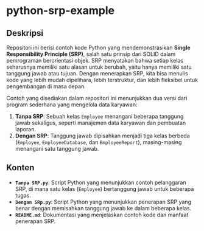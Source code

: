 # python-srp-example

## Deskripsi

Repositori ini berisi contoh kode Python yang mendemonstrasikan **Single Responsibility Principle (SRP)**, salah satu prinsip dari SOLID dalam pemrograman berorientasi objek. SRP menyatakan bahwa setiap kelas seharusnya memiliki satu alasan untuk berubah, yaitu hanya memiliki satu tanggung jawab atau tujuan. Dengan menerapkan SRP, kita bisa menulis kode yang lebih mudah dipelihara, lebih terstruktur, dan lebih fleksibel untuk pengembangan di masa depan.

Contoh yang disediakan dalam repositori ini menunjukkan dua versi dari program sederhana yang mengelola data karyawan:

1. **Tanpa SRP**: Sebuah kelas `Employee` menangani beberapa tanggung jawab sekaligus, seperti manajemen data karyawan dan pembuatan laporan.
2. **Dengan SRP**: Tanggung jawab dipisahkan menjadi tiga kelas berbeda (`Employee`, `EmployeeDatabase`, dan `EmployeeReport`), masing-masing menangani satu tanggung jawab.

## Konten

- **`Tanpa SRP.py`**: Script Python yang menunjukkan contoh pelanggaran SRP, di mana satu kelas (`Employee`) bertanggung jawab untuk beberapa tugas.
- **`Dengan SRp.py`**: Script Python yang menunjukkan penerapan SRP yang benar dengan memisahkan tanggung jawab ke dalam beberapa kelas.
- **`README.md`**: Dokumentasi yang menjelaskan contoh kode dan manfaat penerapan SRP.
